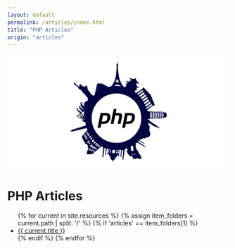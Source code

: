```yaml
---
layout: default
permalink: /articles/index.html
title: "PHP Articles"
origin: "articles"
---
```


![World Wide PHP FB Group](/assets/img/fb-link.png "World Wide PHP FB Group")

# PHP Articles

<ul>
{% for current in site.resources %}
    {% assign item_folders = current.path | split: '/' %}
    {% if 'articles' == item_folders[1] %}
        <li>
            <a href="{{ current.url }}">{{ current.title }}</a>
        </li>
    {% endif %}
{% endfor %}
</ul>